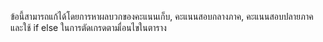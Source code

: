 ข้อนี้สามารถแก้ได้โดยการหาผลบวกของคะแนนเก็บ, คะแนนสอบกลางภาค, คะแนนสอบปลายภาค และใช้ if else ในการตัดเกรดตามเื่อนไขในตาราง
